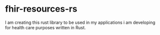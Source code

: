 # fhir-resources-rs

I am creating this rust library to be used in my applications i am developing for health care purposes written in Rust.
